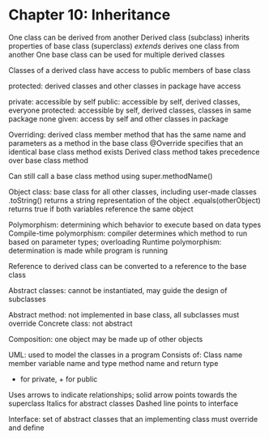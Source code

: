 # Chapter 10: Inheritance

One class can be derived from another
Derived class (subclass) inherits properties of base class (superclass)
*extends* derives one class from another
One base class can be used for multiple derived classes

Classes of a derived class have access to public members of base class

protected: derived classes and other classes in package have access

private: accessible by self
public: accessible by self, derived classes, everyone
protected: accessible by self, derived classes, classes in same package
none given: access by self and other classes in package

Overriding: derived class member method that has the same name and parameters as a method in the base class
@Override specifies that an identical base class method exists
Derived class method takes precedence over base class method

Can still call a base class method using super.methodName()

Object class: base class for all other classes, including user-made classes
.toString() returns a string representation of the object
.equals(otherObject) returns true if both variables reference the same object

Polymorphism: determining which behavior to execute based on data types
Compile-time polymorphism: compiler determines which method to run based on parameter types; overloading
Runtime polymorphism: determination is made while program is running

Reference to derived class can be converted to a reference to the base class

Abstract classes: cannot be instantiated, may guide the design of subclasses

Abstract method: not implemented in base class, all subclasses must override
Concrete class: not abstract

Composition: one object may be made up of other objects

UML: used to model the classes in a program
Consists of:
Class name
member variable name and type
method name and return type
- for private, + for public

Uses arrows to indicate relationships; solid arrow points towards the superclass
Italics for abstract classes
Dashed line points to interface

Interface: set of abstract classes that an implementing class must override and define